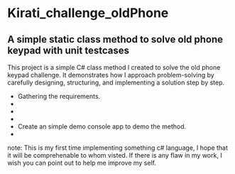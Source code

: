 # Kirati_challenge_oldPhone

## A simple static class method  to solve old phone keypad with unit testcases
This project is a simple C# class method I created to solve the old phone keypad challenge. It demonstrates how I approach problem-solving by carefully designing, structuring, and implementing a solution step by step.
* Gathering the requirements.
* 
*
*
* Create an simple demo console app to demo the method.
* 



note: This is my first time implementing something c# language, I hope that it will be comprehenable to whom visted. If there is any flaw in my work, I wish you can point out to help me improve my self. 

